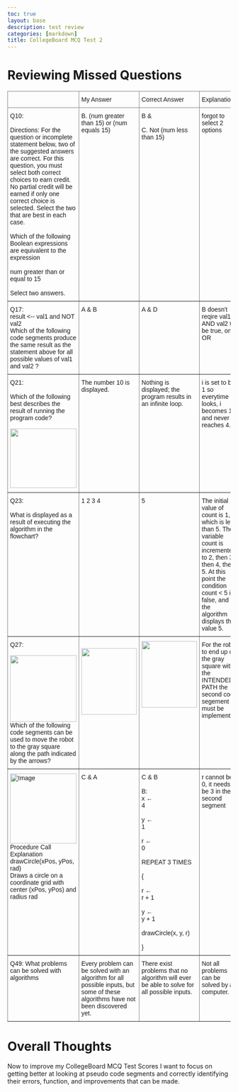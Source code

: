 ```yaml
---
toc: true
layout: base
description: test review 
categories: [markdown]
title: CollegeBoard MCQ Test 2
---
```



# Reviewing Missed Questions
<style type="text/css">
.tg  {border-collapse:collapse;border-spacing:0;}
.tg td{border-color:black;border-style:solid;border-width:1px;font-family:Arial, sans-serif;font-size:14px;
  overflow:hidden;padding:10px 5px;word-break:normal;}
.tg th{border-color:black;border-style:solid;border-width:1px;font-family:Arial, sans-serif;font-size:14px;
  font-weight:normal;overflow:hidden;padding:10px 5px;word-break:normal;}
.tg .tg-0pky{border-color:inherit;text-align:left;vertical-align:top}
</style>
<table class="tg">
<thead>
  <tr>
    <th class="tg-0pky"></th>
    <th class="tg-0pky">My Answer</th>
    <th class="tg-0pky">Correct Answer</th>
    <th class="tg-0pky">Explanation</th>
  </tr>
</thead>
<tbody>
  <tr>
    <td class="tg-0pky">Q10:<br><br>Directions: For the question or incomplete statement below, two of the suggested answers are correct. For this question, you must select both correct choices to earn credit. No partial credit will be earned if only one correct choice is selected. Select the two that are best in each case.<br><br>Which of the following Boolean expressions are equivalent to the expression <br><br>num greater than or equal to 15<br> <br>Select two answers.</td>
    <td class="tg-0pky">B. (num greater than 15) or (num equals 15)</td>
    <td class="tg-0pky">B &amp; <br><br>C. Not (num less than 15)</td>
    <td class="tg-0pky">forgot to select 2 options</td>
  </tr>
  <tr>
    <td class="tg-0pky">Q17:<br>result &lt;-- val1 and NOT val2<br>Which of the following code segments produce the same result as the statement above for all possible values of val1 and val2 ?</td>
    <td class="tg-0pky">A &amp; B</td>
    <td class="tg-0pky">A &amp; D</td>
    <td class="tg-0pky">B doesn't reqire val1 AND val2 to be true, only OR</td>
  </tr>
  <tr>
    <td class="tg-0pky">Q21:<br><br>Which of the following best describes the result of running the program code?<br><br><img src="https://assets.learnosity.com/organisations/537/media.academicmerit.com/8d478ef4bff02483ceca019c6706680f/original.png" width="150" height="134"></td>
    <td class="tg-0pky">The number 10 is displayed.</td>
    <td class="tg-0pky">Nothing is displayed; the program results in an infinite loop.</td>
    <td class="tg-0pky">i is set to be 1 so everytime it looks, i becomes 1 and never reaches 4. </td>
  </tr>
  <tr>
    <td class="tg-0pky">Q23:<br><br>What is displayed as a result of executing the algorithm in the flowchart?</td>
    <td class="tg-0pky"> 1 2 3 4 </td>
    <td class="tg-0pky">5</td>
    <td class="tg-0pky"> The initial value of count is 1, which is less than 5. The variable count is incremented to 2, then 3, then 4, then 5. At this point the condition count &lt; 5 is false, and the algorithm displays the value 5.</td>
  </tr>
  <tr>
    <td class="tg-0pky">Q27:<br><br><img src="https://assets.learnosity.com/organisations/537/VR113799.g12.png" width="150" height="150"><br>Which of the following code segments can be used to move the robot to the gray square along the path indicated by the arrows?<br></td>
    <td class="tg-0pky"><br><img src="https://assets.learnosity.com/organisations/537/VR113799.g20.png" width="125" height="150"></td>
    <td class="tg-0pky"><img src="https://assets.learnosity.com/organisations/537/VR113799.g18.png" width="125" height="150"></td>
    <td class="tg-0pky">For the robot to end up on the gray square with the INTENDED PATH the second code segement must be implemented</td>
  </tr>
  <tr>
    <td class="tg-0pky"><img src="https://assets.learnosity.com/organisations/537/VR113482.g10.png" alt="Image" width="150" height="158"><br>Procedure Call<br>	Explanation<br>drawCircle(xPos, yPos, rad)<br>	Draws a circle on a coordinate grid with center (xPos, yPos) and radius rad<br></td>
    <td class="tg-0pky">C &amp; A</td>
    <td class="tg-0pky">C &amp; B<br><br>B: <br>x  ←<br>  4<br><br>y  ←<br>  1<br><br>r  ←<br>  0<br><br>REPEAT 3 TIMES<br><br>{<br><br>r  ←<br>  r + 1<br><br>y  ←<br>  y + 1<br><br>drawCircle(x, y, r)<br><br>}<br></td>
    <td class="tg-0pky">r cannot be 0, it needs to be 3 in the second segment</td>
  </tr>
  <tr>
    <td class="tg-0pky">Q49: What problems can be solved with algorithms<br><br><br></td>
    <td class="tg-0pky">Every problem can be solved with an algorithm for all possible inputs, but some of these algorithms have not been discovered yet.</td>
    <td class="tg-0pky">There exist problems that no algorithm will ever be able to solve for all possible inputs.</td>
    <td class="tg-0pky">Not all problems can be solved by a computer.</td>
  </tr>
</tbody>
</table>

# Overall Thoughts
Now to improve my CollegeBoard MCQ Test Scores I want to focus on getting better at looking at pseudo code segments and correctly identifying their errors, function, and improvements that can be made.

